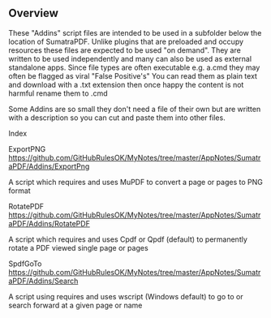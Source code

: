 Overview
--------

These "Addins" script files are intended to be used in a subfolder below the location of SumatraPDF.
Unlike plugins that are preloaded and occupy resources these files are expected to be used "on demand".
They are written to be used independently and many can also be used as external standalone apps.
Since file types are often executable e.g. a.cmd they may often be flagged as viral "False Positive's"
You can read them as plain text and download with a .txt extension then once happy the content is not harmful rename them to .cmd

Some Addins are so small they don't need a file of their own but are written with a description so you can cut and paste them into other files.

Index

ExportPNG https://github.com/GitHubRulesOK/MyNotes/tree/master/AppNotes/SumatraPDF/Addins/ExportPng

A script which requires and uses MuPDF to convert a page or pages to PNG format

RotatePDF https://github.com/GitHubRulesOK/MyNotes/tree/master/AppNotes/SumatraPDF/Addins/RotatePDF

A script which requires and uses Cpdf or Qpdf (default) to permanently rotate a PDF viewed single page or pages

SpdfGoTo https://github.com/GitHubRulesOK/MyNotes/tree/master/AppNotes/SumatraPDF/Addins/Search

A script using requires and uses wscript (Windows default) to go to or search forward at a given page or name
